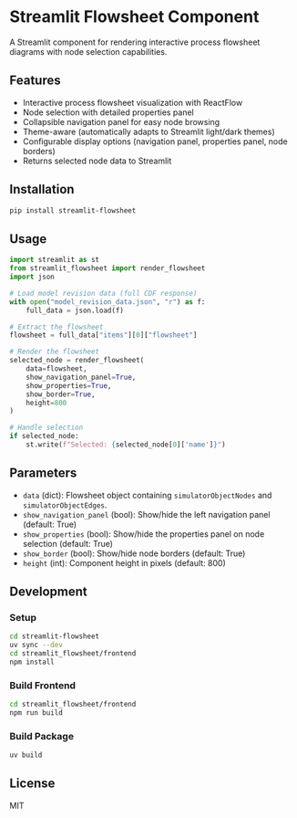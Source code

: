 # Streamlit Flowsheet Component

A Streamlit component for rendering interactive process flowsheet diagrams with node selection capabilities.

## Features

- Interactive process flowsheet visualization with ReactFlow
- Node selection with detailed properties panel
- Collapsible navigation panel for easy node browsing
- Theme-aware (automatically adapts to Streamlit light/dark themes)
- Configurable display options (navigation panel, properties panel, node borders)
- Returns selected node data to Streamlit

## Installation

```bash
pip install streamlit-flowsheet
```

## Usage

```python
import streamlit as st
from streamlit_flowsheet import render_flowsheet
import json

# Load model revision data (full CDF response)
with open("model_revision_data.json", "r") as f:
    full_data = json.load(f)

# Extract the flowsheet
flowsheet = full_data["items"][0]["flowsheet"]

# Render the flowsheet
selected_node = render_flowsheet(
    data=flowsheet,
    show_navigation_panel=True,
    show_properties=True,
    show_border=True,
    height=800
)

# Handle selection
if selected_node:
    st.write(f"Selected: {selected_node[0]['name']}")
```

## Parameters

- `data` (dict): Flowsheet object containing `simulatorObjectNodes` and `simulatorObjectEdges`.
- `show_navigation_panel` (bool): Show/hide the left navigation panel (default: True)
- `show_properties` (bool): Show/hide the properties panel on node selection (default: True)
- `show_border` (bool): Show/hide node borders (default: True)
- `height` (int): Component height in pixels (default: 800)

## Development

### Setup

```bash
cd streamlit-flowsheet
uv sync --dev
cd streamlit_flowsheet/frontend
npm install
```

### Build Frontend

```bash
cd streamlit_flowsheet/frontend
npm run build
```

### Build Package

```bash
uv build
```

## License

MIT
